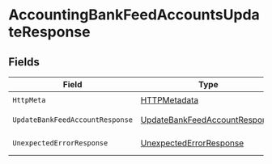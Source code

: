 # AccountingBankFeedAccountsUpdateResponse


## Fields

| Field                                                                                     | Type                                                                                      | Required                                                                                  | Description                                                                               |
| ----------------------------------------------------------------------------------------- | ----------------------------------------------------------------------------------------- | ----------------------------------------------------------------------------------------- | ----------------------------------------------------------------------------------------- |
| `HttpMeta`                                                                                | [HTTPMetadata](../../Models/Components/HTTPMetadata.md)                                   | :heavy_check_mark:                                                                        | N/A                                                                                       |
| `UpdateBankFeedAccountResponse`                                                           | [UpdateBankFeedAccountResponse](../../Models/Components/UpdateBankFeedAccountResponse.md) | :heavy_minus_sign:                                                                        | Bank Feed Accounts                                                                        |
| `UnexpectedErrorResponse`                                                                 | [UnexpectedErrorResponse](../../Models/Components/UnexpectedErrorResponse.md)             | :heavy_minus_sign:                                                                        | Unexpected error                                                                          |